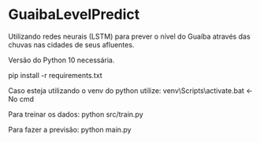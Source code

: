 # GuaibaLevelPredict
Utilizando redes neurais (LSTM) para prever o nível do Guaíba através das chuvas nas cidades de seus afluentes.


Versão do Python 10 necessária.

pip install -r requirements.txt


Caso esteja utilizando o venv do python utilize:
venv\Scripts\activate.bat     <- No cmd 

Para treinar os dados:
python src/train.py

Para fazer a previsão:
python main.py

